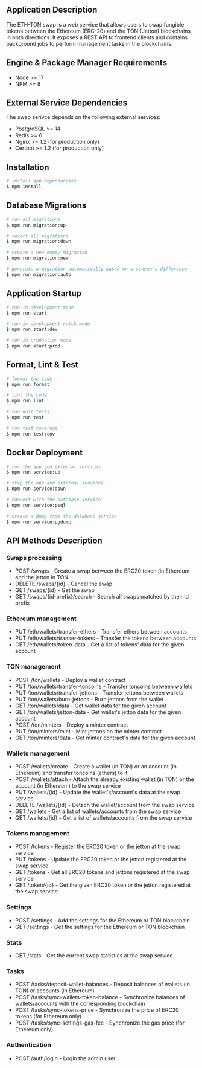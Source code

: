## Application Description

The ETH-TON swap is a web service that allows users to swap fungible tokens between the Ethereum (ERC-20) and the TON
(Jetton) blockchains in both directions. It exposes a REST API to frontend clients and contains background jobs to
perform management tasks in the blockchains.

## Engine & Package Manager Requirements

-   Node >= 17
-   NPM >= 8

## External Service Dependencies

The swap serivce depends on the following external services:

-   PostgreSQL >= 14
-   Redis >= 6
-   Nginx >= 1.2 (for production only)
-   Certbot >= 1.2 (for production only)

## Installation

```bash
# install app dependencies
$ npm install
```

## Database Migrations

```bash
# run all migrations
$ npm run migration:up

# revert all migrations
$ npm run migration:down

# create a new empty migration
$ npm run migration:new

# generate a migration automatically based on a schema's difference
$ npm run migration:auto
```

## Application Startup

```bash
# run in development mode
$ npm run start

# run in development watch mode
$ npm run start:dev

# run in production mode
$ npm run start:prod
```

## Format, Lint & Test

```bash
# format the code
$ npm run format

# lint the code
$ npm run lint

# run unit tests
$ npm run test

# run test coverage
$ npm run test:cov
```

## Docker Deployment

```bash
# run the app and external services
$ npm run service:up

# stop the app and external services
$ npm run service:down

# connect with the database service
$ npm run service:psql

# create a dump from the database service
$ npm run service:pgdump

```

## API Methods Description

### Swaps processing

-   POST /swaps - Create a swap between the ERC20 token (in Ethereum and the jetton in TON
-   DELETE /swaps/{id} - Cancel the swap
-   GET /swaps/{id} - Get the swap
-   GET /swaps/{id-prefix}/search - Search all swaps matched by their id prefix

### Ethereum management

-   PUT /eth/wallets/transfer-ethers - Transfer ethers between accounts
-   PUT /eth/wallets/transer-tokens - Transfer the tokens between accounts
-   GET /eth/wallets/token-data - Get a list of tokens' data for the given account

### TON management

-   POST /ton/wallets - Deploy a wallet contract
-   PUT /ton/wallets/transfer-toncoins - Transfer toncoins between wallets
-   PUT /ton/wallets/transfer-jettons - Transfer jettons between wallets
-   PUT /ton/wallets/burn-jettons - Burn jettons from the wallet
-   GET /ton/wallets/data - Get wallet data for the given account
-   GET /ton/wallets/jetton-data - Get wallet's jetton data for the given account
-   POST /ton/minters - Deploy a minter contract
-   PUT /ton/minters/mint - Mint jettons on the minter contract
-   GET /ton/minters/data - Get minter contract's data for the given account

### Wallets management

-   POST /wallets/create - Create a wallet (in TON) or an account (in Ethereum) and transfer toncoins (ethers) to it
-   POST /wallets/attach - Attach the already existing wallet (in TON) or the account (in Ethereum) to the swap service
-   PUT /wallets/{id} - Update the wallet's/account's data at the swap service
-   DELETE /wallets/{id} - Detach the wallet/account from the swap service
-   GET /wallets - Get a list of wallets/accounts from the swap service
-   GET /wallets/{id} - Get a list of wallets/accounts from the swap service

### Tokens management

-   POST /tokens - Register the ERC20 token or the jetton at the swap service
-   PUT /tokens - Update the ERC20 token or the jetton registered at the swap service
-   GET /tokens - Get all ERC20 tokens and jettons registered at the swap service
-   GET /token/{id} - Get the given ERC20 token or the jetton registered at the swap service

### Settings

-   POST /settings - Add the settings for the Ethereum or TON blockchain
-   GET /settings - Get the settings for the Ethereum or TON blockchain

### Stats

-   GET /stats - Get the current swap statistics at the swap service

### Tasks

-   POST /tasks/deposit-wallet-balances - Deposit balances of wallets (in TON) or accounts (in Ethereum)
-   POST /tasks/sync-wallets-token-balance - Synchronize balances of wallets/accounts with the corresponding blockchain
-   POST /tasks/sync-tokens-price - Synchronize the price of ERC20 tokens (for Ethereum only)
-   POST /tasks/sync-settings-gas-fee - Synchronize the gas price (for Ethereum only)

### Authentication

-   POST /auth/login - Login the admin user
